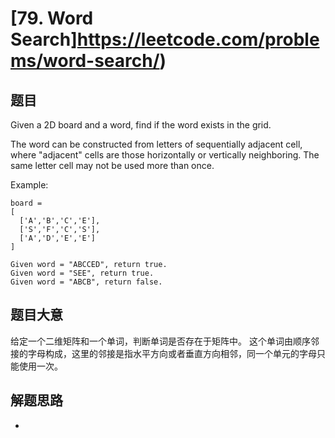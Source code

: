 # [79. Word Search]https://leetcode.com/problems/word-search/)

## 题目

Given a 2D board and a word, find if the word exists in the grid.

The word can be constructed from letters of sequentially adjacent cell, where "adjacent" cells are those horizontally or vertically neighboring. The same letter cell may not be used more than once.

Example:

```
board =
[
  ['A','B','C','E'],
  ['S','F','C','S'],
  ['A','D','E','E']
]

Given word = "ABCCED", return true.
Given word = "SEE", return true.
Given word = "ABCB", return false.
```

## 题目大意
给定一个二维矩阵和一个单词，判断单词是否存在于矩阵中。
这个单词由顺序邻接的字母构成，这里的邻接是指水平方向或者垂直方向相邻，同一个单元的字母只能使用一次。
## 解题思路
- 

